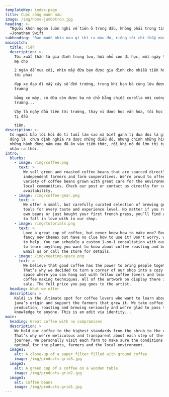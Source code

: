 ```yaml
---
templateKey: index-page
title: Cuộc sống muôn màu
image: /img/home-jumbotron.jpg
heading: >-
  “Người khôn ngoan luôn nghĩ về tiên ở trong đầu, không phải trong tim.”
  —Jonathan Swift
subheading: 'Bạn muốn nhìn màu gì thì ra màu đó, riêng tôi chỉ thấy màu của tiền'
mainpitch:
  title: Tiền
  description: >-
    Tôi xuất thân từ gia đình trung lưu, hồi nhỏ còn đi học, mỗi ngày tôi được
    mẹ cho

    2 ngàn để mua xôi, nhìn mấy đứa bạn được gia đình cho nhiều tiền hơn, rồi
    tôi phải

    đạp xe đạp đi mấy cây số đến trường, trong khi bạn bè cùng lứa được đưa đến
    trường

    bằng xe máy, có đứa còn được ba nó chở bằng chiếc corolla mới coóng đến
    trường...

    Vậy là ngày đầu tiên tới trường, thay vì được học văn hóa, tôi học tính ganh
    tị đầu

    tiên.
description: >-
  Có người bảo tôi hồi đó tí tuổi làm sao mà biết ganh tị đua đòi là gì? Thì
  đúng là  chưa định nghĩa ra được những điều đó, nhưng chính những hình ảnh,
  những hành động năm xưa đã ăn vào tiềm thức, rồi khi nó đủ lớn thì tự khắc
  nhận ra thôi.
intro:
  blurbs:
    - image: /img/coffee.png
      text: >
        We sell green and roasted coffee beans that are sourced directly from
        independent farmers and farm cooperatives. We’re proud to offer a
        variety of coffee beans grown with great care for the environment and
        local communities. Check our post or contact us directly for current
        availability.
    - image: /img/coffee-gear.png
      text: >
        We offer a small, but carefully curated selection of brewing gear and
        tools for every taste and experience level. No matter if you roast your
        own beans or just bought your first french press, you’ll find a gadget
        to fall in love with in our shop.
    - image: /img/tutorials.png
      text: >
        Love a great cup of coffee, but never knew how to make one? Bought a
        fancy new Chemex but have no clue how to use it? Don't worry, we’re here
        to help. You can schedule a custom 1-on-1 consultation with our baristas
        to learn anything you want to know about coffee roasting and brewing.
        Email us or call the store for details.
    - image: /img/meeting-space.png
      text: >
        We believe that good coffee has the power to bring people together.
        That’s why we decided to turn a corner of our shop into a cozy meeting
        space where you can hang out with fellow coffee lovers and learn about
        coffee making techniques. All of the artwork on display there is for
        sale. The full price you pay goes to the artist.
  heading: What we offer
  description: >
    Kaldi is the ultimate spot for coffee lovers who want to learn about their
    java’s origin and support the farmers that grew it. We take coffee
    production, roasting and brewing seriously and we’re glad to pass that
    knowledge to anyone. This is an edit via identity...
main:
  heading: Great coffee with no compromises
  description: >
    We hold our coffee to the highest standards from the shrub to the cup.
    That’s why we’re meticulous and transparent about each step of the coffee’s
    journey. We personally visit each farm to make sure the conditions are
    optimal for the plants, farmers and the local environment.
  image1:
    alt: A close-up of a paper filter filled with ground coffee
    image: /img/products-grid3.jpg
  image2:
    alt: A green cup of a coffee on a wooden table
    image: /img/products-grid2.jpg
  image3:
    alt: Coffee beans
    image: /img/products-grid1.jpg
---
```


